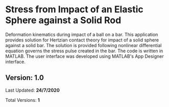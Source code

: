 # Stress from Impact of an Elastic Sphere against a Solid Rod
Deformation kinematics during impact of a ball on a bar. This application provides solution for Hertzian contact theory for impact of a solid sphere against a solid bar. The solution is provided following nonlinear differential equation governs the stress pulse created in the bar. The code is written in MATLAB. The user interface was developed using MATLAB's App Designer interface.

## Version: 1.0
Last Updated: **24/7/2020**

Total Versions: **1**
